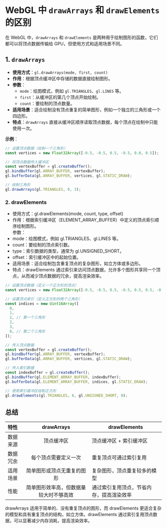 # WebGL 中 `drawArrays` 和 `drawElements` 的区别

在 WebGL 中，`drawArrays` 和 `drawElements` 是两种用于绘制图形的函数，它们都可以将顶点数据传输给 GPU，但使用方式和适用场景不同。

## 1. `drawArrays`

- **使用方式**：`gl.drawArrays(mode, first, count)`
- **作用**：根据顶点缓冲区中存储的数据直接绘制图形。
- **参数**：
  - `mode`：绘图模式，例如 `gl.TRIANGLES`、`gl.LINES` 等。
  - `first`：从缓冲区的第几个顶点开始绘制。
  - `count`：要绘制的顶点数量。
- **适用场景**：适合绘制没有顶点重复的简单图形，例如一个独立的三角形或一个四边形。
- **特点**：`drawArrays` 直接从缓冲区顺序读取顶点数据，每个顶点在绘制中只能使用一次。

**示例**：

```javascript
// 设置顶点数据（绘制一个三角形）
const vertices = new Float32Array([-0.5, -0.5, 0.5, -0.5, 0.0, 0.5]);

// 将顶点数据传入缓冲区
const vertexBuffer = gl.createBuffer();
gl.bindBuffer(gl.ARRAY_BUFFER, vertexBuffer);
gl.bufferData(gl.ARRAY_BUFFER, vertices, gl.STATIC_DRAW);

// 绘制三角形
gl.drawArrays(gl.TRIANGLES, 0, 3);
```

### 2. drawElements

- 使用方式：gl.drawElements(mode, count, type, offset)
- 作用：根据索引缓冲区（ELEMENT_ARRAY_BUFFER）中定义的顶点索引顺序绘制图形。  
  参数：
- mode：绘图模式，例如 gl.TRIANGLES、gl.LINES 等。
- count：要绘制的顶点索引数。
- type：索引数据的类型，通常为 gl.UNSIGNED_SHORT。
- offset：索引缓冲区中的起始位置。
- 适用场景：适合绘制包含重复顶点的复杂图形，如立方体或多边形。
- 特点：drawElements 通过索引来访问顶点数据，允许多个图形共享同一个顶点，从而减少顶点数据的冗余，提高渲染效率。

```js
// 设置顶点数据（定义一个正方形的顶点）
const vertices = new Float32Array([-0.5, -0.5, 0.5, -0.5, 0.5, 0.5, -0.5, 0.5]);

// 设置顶点索引（定义正方形的两个三角形）
const indices = new Uint16Array([
  0,
  1,
  2, // 第一个三角形
  2,
  3,
  0, // 第二个三角形
]);

// 传入顶点数据
const vertexBuffer = gl.createBuffer();
gl.bindBuffer(gl.ARRAY_BUFFER, vertexBuffer);
gl.bufferData(gl.ARRAY_BUFFER, vertices, gl.STATIC_DRAW);

// 传入索引数据
const indexBuffer = gl.createBuffer();
gl.bindBuffer(gl.ELEMENT_ARRAY_BUFFER, indexBuffer);
gl.bufferData(gl.ELEMENT_ARRAY_BUFFER, indices, gl.STATIC_DRAW);

// 使用索引缓冲区绘制正方形
gl.drawElements(gl.TRIANGLES, 6, gl.UNSIGNED_SHORT, 0);
```

## 总结

| 特性     |               drawArrays               | drawElements                             |
| :------- | :------------------------------------: | ---------------------------------------- |
| 数据来源 |               顶点缓冲区               | 顶点缓冲区 + 索引缓冲区                  |
| 数据冗余 |          每个顶点需要定义一次          | 重复顶点可通过索引复用                   |
| 适用场景 |       简单图形或顶点无重复的图形       | 复杂图形，顶点重复较多的模型             |
| 性能     | 简单图形效率高，但数据量较大时不够高效 | 通过索引复用顶点，节省内存，提高渲染效率 |

drawArrays 适用于简单的、没有重复顶点的图形，而 drawElements 更适合复杂的模型和具有重复顶点的结构，如立方体。drawElements 通过索引复用顶点数据，可以显著减少内存消耗，提高渲染效率。
